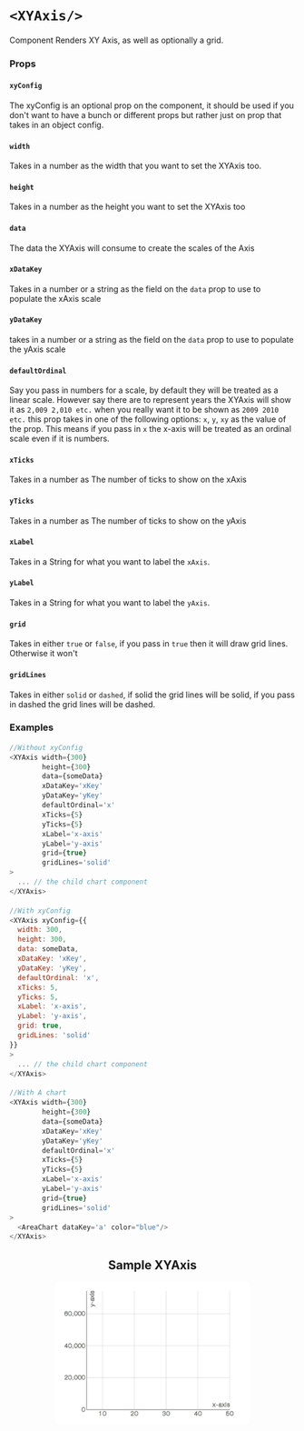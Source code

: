 # `<XYAxis/>`

Component Renders XY Axis, as well as optionally a grid.

### Props

#### `xyConfig`
The xyConfig is an optional prop on the component, it should be used if you don't want to have a bunch or different props but rather just on prop that takes in an object config.

#### `width`
Takes in a number as the width that you want to set the XYAxis too.

#### `height`
Takes in a number as the height you want to set the XYAxis too

#### `data`
The data the XYAxis will consume to create the scales of the Axis

#### `xDataKey`
Takes in a number or a string as the field on the `data` prop to use to populate the xAxis scale

#### `yDataKey`
takes in a number or a string as the field on the `data` prop to use to populate the yAxis scale

#### `defaultOrdinal`
Say you pass in numbers for a scale, by default they will be treated as a linear scale. However say there are to represent years the XYAxis
will show it as `2,009 2,010 etc.` when you really want it to be shown as `2009 2010 etc.` this prop takes in one of the following options:
`x`, `y`, `xy` as the value of the prop. This means if you pass in `x`
the x-axis will be treated as an ordinal scale even if it is numbers.

#### `xTicks`
Takes in a number as The number of ticks to show on the xAxis

#### `yTicks`
Takes in a number as The number of ticks to show on the yAxis

#### `xLabel`
Takes in a String for what you want to label the `xAxis`.

#### `yLabel`
Takes in a String for what you want to label the `yAxis`.

#### `grid`
Takes in either `true` or `false`, if you pass in `true` then it will
draw grid lines. Otherwise it won't

#### `gridLines`
 Takes in either `solid` or `dashed`, if solid the grid lines will be solid, if you pass in dashed the grid lines will be dashed.

### Examples
```js
//Without xyConfig
<XYAxis width={300}
        height={300}
        data={someData}
        xDataKey='xKey'
        yDataKey='yKey'
        defaultOrdinal='x'
        xTicks={5}
        yTicks={5}
        xLabel='x-axis'
        yLabel='y-axis'
        grid={true}
        gridLines='solid'
>
  ... // the child chart component
</XYAxis>

//With xyConfig
<XYAxis xyConfig={{
  width: 300,
  height: 300,
  data: someData,
  xDataKey: 'xKey',
  yDataKey: 'yKey',
  defaultOrdinal: 'x',
  xTicks: 5,
  yTicks: 5,
  xLabel: 'x-axis',
  yLabel: 'y-axis',
  grid: true,
  gridLines: 'solid'
}}
>
  ... // the child chart component
</XYAxis>

//With A chart
<XYAxis width={300}
        height={300}
        data={someData}
        xDataKey='xKey'
        yDataKey='yKey'
        defaultOrdinal='x'
        xTicks={5}
        yTicks={5}
        xLabel='x-axis'
        yLabel='y-axis'
        grid={true}
        gridLines='solid'
>
  <AreaChart dataKey='a' color="blue"/>
</XYAxis>
```
<h2 align="center">Sample XYAxis</h2>
<p align="center">
  <img align="center" src="docsAssets/XYAxisExample.png" height="250"/>
</p>
